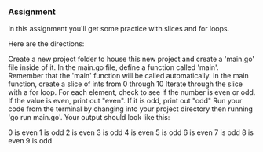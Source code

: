 ### Assignment
In this assignment you'll get some practice with slices and for loops.

Here are the directions:

Create a new project folder to house this new project and create a 'main.go' file inside of it.
In the main.go file, define a function called 'main'.  Remember that the 'main' function will be called automatically.
In the main function, create a slice of ints from 0 through 10
Iterate through the slice with a for loop.  For each element, check to see if the number is even or odd.
If the value is even, print out "even".  If it is odd, print out "odd"
Run your code from the terminal by changing into your project directory then running 'go run main.go'.
Your output should look like this:

0 is even
1 is odd
2 is even
3 is odd
4 is even
5 is odd
6 is even
7 is odd
8 is even
9 is odd
